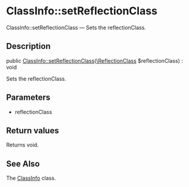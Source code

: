 ClassInfo::setReflectionClass
================

ClassInfo::setReflectionClass — Sets the reflectionClass.

Description
---------------


public [ClassInfo::setReflectionClass](https://github.com/lingtalfi/DocTools/blob/master/doc/api/DocTools/Info/ClassInfo/setReflectionClass.md)([\ReflectionClass](http://php.net/manual/en/class.reflectionclass.php) $reflectionClass) : void




Sets the reflectionClass.




Parameters
--------------


- reflectionClass
    


Return values
----------------

Returns void.









See Also
-----------

The [ClassInfo](https://github.com/lingtalfi/DocTools/blob/master/doc/api/DocTools/Info/ClassInfo.md) class.
